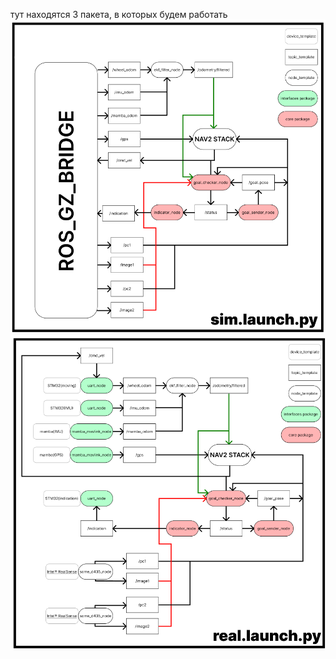 тут находятся 3 пакета, в которых будем работать
![alt text](image-1.png)  
![alt text](image-2.png)